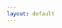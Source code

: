 ```yaml
---
layout: default
---
```


<script language="javascript">
    var member_markers = [];

    var member_probe_icon = L.icon({
        iconSize:      [25, 41],
        iconAnchor:    [12, 41],
        popupAnchor:   [1, -34],
        tooltipAnchor: [16, -28],
        shadowSize:    [41, 41],
        iconUrl:       'marker-active.png',
        shadowUrl:     'marker-shadow.png',
    });

    {% for member in site.members %}
    member_markers.push(L.marker([{{ member.lat }}, {{ member.lng }}], { icon: member_probe_icon }).bindPopup('<h1>{% if member.photo %}<img src="{{ member.photo }}" alt="photo" class="photo" width="64" height="64" />{% endif %}{{ member.title }}</h1>{{ member.content | markdownify | normalize_whitespace }}' +
'{% if member.slack_account %}<p class="icon"><svg xmlns="http://www.w3.org/2000/svg" viewBox="0 0 448 512" height="2em"><path fill="currentColor" d="M446.2 270.4c-6.2-19-26.9-29.1-46-22.9l-45.4 15.1-30.3-90 45.4-15.1c19.1-6.2 29.1-26.8 23-45.9-6.2-19-26.9-29.1-46-22.9l-45.4 15.1-15.7-47c-6.2-19-26.9-29.1-46-22.9-19.1 6.2-29.1 26.8-23 45.9l15.7 47-93.4 31.2-15.7-47c-6.2-19-26.9-29.1-46-22.9-19.1 6.2-29.1 26.8-23 45.9l15.7 47-45.3 15c-19.1 6.2-29.1 26.8-23 45.9 5 14.5 19.1 24 33.6 24.6 6.8 1 12-1.6 57.7-16.8l30.3 90L78 354.8c-19 6.2-29.1 26.9-23 45.9 5 14.5 19.1 24 33.6 24.6 6.8 1 12-1.6 57.7-16.8l15.7 47c5.9 16.9 24.7 29 46 22.9 19.1-6.2 29.1-26.8 23-45.9l-15.7-47 93.6-31.3 15.7 47c5.9 16.9 24.7 29 46 22.9 19.1-6.2 29.1-26.8 23-45.9l-15.7-47 45.4-15.1c19-6 29.1-26.7 22.9-45.7zm-254.1 47.2l-30.3-90.2 93.5-31.3 30.3 90.2-93.5 31.3z" /></svg> <strong>{{ member.slack_account }}</strong></p>{% endif %}' +
'{% if member.fediverse_account %}<p class="icon"><a href="{{ member.fediverse_account }}"><svg xmlns="http://www.w3.org/2000/svg" viewBox="0 0 448 512" height="2em"><path fill="currentColor" d="M433 179.11c0-97.2-63.71-125.7-63.71-125.7-62.52-28.7-228.56-28.4-290.48 0 0 0-63.72 28.5-63.72 125.7 0 115.7-6.6 259.4 105.63 289.1 40.51 10.7 75.32 13 103.33 11.4 50.81-2.8 79.32-18.1 79.32-18.1l-1.7-36.9s-36.31 11.4-77.12 10.1c-40.41-1.4-83-4.4-89.63-54a102.54 102.54 0 0 1-.9-13.9c85.63 20.9 158.65 9.1 178.75 6.7 56.12-6.7 105-41.3 111.23-72.9 9.8-49.8 9-121.5 9-121.5zm-75.12 125.2h-46.63v-114.2c0-49.7-64-51.6-64 6.9v62.5h-46.33V197c0-58.5-64-56.6-64-6.9v114.2H90.19c0-122.1-5.2-147.9 18.41-175 25.9-28.9 79.82-30.8 103.83 6.1l11.6 19.5 11.6-19.5c24.11-37.1 78.12-34.8 103.83-6.1 23.71 27.3 18.4 53 18.4 175z" /></svg> {{ member.fediverse_account }}</a></p>{% endif %}' +
'{% if member.contact_url %}<p class="icon"><a href="{{ member.contact_url}}"><svg xmlns="http://www.w3.org/2000/svg" viewBox="0 0 448 512" height="2em"><path fill="currentColor" d="M436 160c6.6 0 12-5.4 12-12v-40c0-6.6-5.4-12-12-12h-20V48c0-26.5-21.5-48-48-48H48C21.5 0 0 21.5 0 48v416c0 26.5 21.5 48 48 48h320c26.5 0 48-21.5 48-48v-48h20c6.6 0 12-5.4 12-12v-40c0-6.6-5.4-12-12-12h-20v-64h20c6.6 0 12-5.4 12-12v-40c0-6.6-5.4-12-12-12h-20v-64h20zm-68 304H48V48h320v416zM208 256c35.3 0 64-28.7 64-64s-28.7-64-64-64-64 28.7-64 64 28.7 64 64 64zm-89.6 128h179.2c12.4 0 22.4-8.6 22.4-19.2v-19.2c0-31.8-30.1-57.6-67.2-57.6-10.8 0-18.7 8-44.8 8-26.9 0-33.4-8-44.8-8-37.1 0-67.2 25.8-67.2 57.6v19.2c0 10.6 10 19.2 22.4 19.2z" /></svg> contact</a></p>{% endif %}'
));
    {% endfor %}

    var common_attribution_pre = 'Données cartographiques : <a href="https://www.openstreetmap.fr/">OpenStreetMap France</a> | Tuiles : ';
    var common_attribution_post = ' | Icônes : <a href="https://fontawesome.com/">Font Awesome</a> | <a href="{{ "/about" | relative_url }}">À propos de ce site</a>';

    var neighbourhood_map_layer = L.tileLayer('https://tile.thunderforest.com/neighbourhood/{z}/{x}/{y}.png?apikey=f001bec5e17447b0b597e5a8e766bbf2', {attribution: common_attribution_pre + '<a href="https://www.thunderforest.com/maps/neighbourhood/">Neighbourhood</a>' + common_attribution_post});

    var markers_layer = L.markerClusterGroup();

    var active_probes_layer   = L.featureGroup.subGroup(markers_layer, member_markers);

    markers_layer.addLayer(active_probes_layer);

    var map = L.map('map', {layers: [neighbourhood_map_layer, markers_layer, active_probes_layer]});

    L.control.scale({maxWidth: 300}).addTo(map);

    map.fitBounds(L.latLngBounds(member_markers.map(e => e.getLatLng())));
</script>
